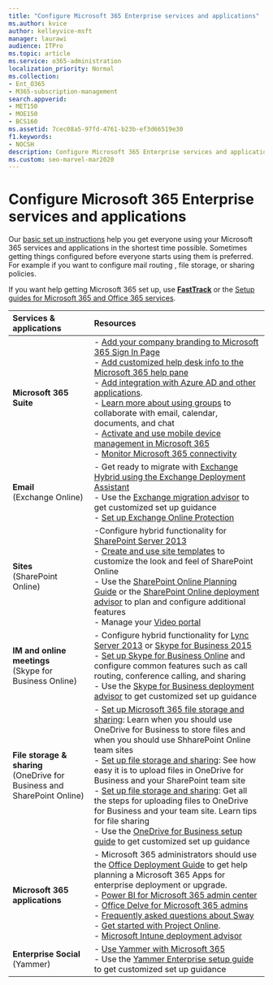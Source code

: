 ```yaml
---
title: "Configure Microsoft 365 Enterprise services and applications"
ms.author: kvice
author: kelleyvice-msft
manager: laurawi
audience: ITPro
ms.topic: article
ms.service: o365-administration
localization_priority: Normal
ms.collection: 
- Ent_O365
- M365-subscription-management
search.appverid:
- MET150
- MOE150
- BCS160
ms.assetid: 7cec08a5-97fd-4761-b23b-ef3d66519e30
f1.keywords:
- NOCSH
description: Configure Microsoft 365 Enterprise services and applications, such as SharePoint, Exchange, and Skype for Business.
ms.custom: seo-marvel-mar2020
---
```


# Configure Microsoft 365 Enterprise services and applications

Our [basic set up instructions](../admin/setup/setup.md) help you get everyone using your Microsoft 365 services and applications in the shortest time possible. Sometimes getting things configured before everyone starts using them is preferred. For example if you want to configure mail routing , file storage, or sharing policies. 
  
If you want help getting Microsoft 365 set up, use **[FastTrack](https://www.microsoft.com/fasttrack/microsoft-365)** or the [Setup guides for Microsoft 365 and Office 365 services](setup-guides-for-microsoft-365.md).
  
|**Services & applications**|**Resources**|
|:-----|:-----|
|**Microsoft 365 Suite** |- [Add your company branding to Microsoft 365 Sign In Page](https://support.office.com/article/Add-your-company-branding-to-Office-365-Sign-In-Page-a1229cdb-ce19-4da5-90c7-2b9b146aef0a) <br> - [Add customized help desk info to the Microsoft 365 help pane](https://support.office.com/article/Add-customized-help-desk-info-to-the-Office-365-help-pane-9dd9b104-68f7-4d49-9a30-82561c7d79a3) <br> - [Add integration with Azure AD and other applications](https://support.office.com/article/Integrated-Apps-and-Azure-AD-for-Office-365-administrators-cb2250e3-451e-416f-bf4e-363549652c2a).  <br> - [Learn more about using groups](https://support.office.com/Article/Learn-more-about-groups-b565caa1-5c40-40ef-9915-60fdb2d97fa2) to collaborate with email, calendar, documents, and chat <br> - [Activate and use mobile device management in Microsoft 365](https://support.office.microsoft.com/article/Manage-mobile-devices-in-Office-365-dd892318-bc44-4eb1-af00-9db5430be3cd) <br> - [Monitor Microsoft 365 connectivity](monitor-connectivity.md) |
|**Email** <br> (Exchange Online) | - Get ready to migrate with [Exchange Hybrid using the Exchange Deployment Assistant](https://technet.microsoft.com/exdeploy2013)  <br> - Use the [Exchange migration advisor](https://aka.ms/office365setup) to get customized set up guidance  <br> - [Set up Exchange Online Protection](/exchange/standalone-eop/set-up-your-eop-service) |
|**Sites** <br> (SharePoint Online) | -Configure hybrid functionality for [SharePoint Server 2013](/SharePoint/hybrid/hybrid)<br> - [Create and use site templates](https://support.office.com/article/Create-and-use-site-templates-60371B0F-00E0-4C49-A844-34759EBDD989) to customize the look and feel of SharePoint Online <br> - Use the [SharePoint Online Planning Guide](https://support.office.com/article/SharePoint-Online-Planning-Guide-for-Office-365-for-business-d5089cdf-3fd2-4230-acbd-20ecda2f9bb8) or the [SharePoint Online deployment advisor](https://aka.ms/spoguidance) to plan and configure additional features <br> - Manage your [Video portal](https://support.office.com/article/Manage-your-Office-365-Video-portal-c059465b-eba9-44e1-b8c7-8ff7793ff5da) |
|**IM and online meetings** <br> (Skype for Business Online) | - Configure hybrid functionality for [Lync Server 2013](/previous-versions/office/lync-server-2013/lync-server-2013-lync-server-2013-hybrid) or [Skype for Business 2015](/skypeforbusiness/hybrid/plan-hybrid-connectivity?bc=%2fSkypeForBusiness%2fbreadcrumb%2ftoc.json&toc=%2fSkypeForBusiness%2ftoc.json)<br> - [Set up Skype for Business Online](https://support.office.com/article/Set-up-Skype-for-Business-Online-40296968-e779-4259-980b-c2de1c044c6e) and configure common features such as call routing, conference calling, and sharing  <br> - Use the [Skype for Business deployment advisor](/MicrosoftTeams/faq-journey) to get customized set up guidance |
| **File storage & sharing** <br> (OneDrive for Business and SharePoint Online) | - [Set up Microsoft 365 file storage and sharing](https://support.office.com/article/7aa9cdc8-2245-4218-81ee-86fa7c35f1de#BKMK_WhatDif): Learn when you should use OneDrive for Business to store files and when you should use ShharePoint Online team sites <br> - [Set up file storage and sharing](https://support.office.com/article/7aa9cdc8-2245-4218-81ee-86fa7c35f1de#BKMK_MoveDocsVideo): See how easy it is to upload files in OneDrive for Business and your SharePoint team site <br> - [Set up file storage and sharing](https://support.office.com/article/7aa9cdc8-2245-4218-81ee-86fa7c35f1de#BKMK_Store): Get all the steps for uploading files to OneDrive for Business and your team site. Learn tips for file sharing <br> - Use the [OneDrive for Business setup guide](https://aka.ms/OD4Bguidance) to get customized set up guidance |
|**Microsoft 365 applications** | - Microsoft 365 administrators should use the [Office Deployment Guide](/deployoffice) to get help planning a Microsoft 365 Apps for enterprise deployment or upgrade.  <br> - [Power BI for Microsoft 365 admin center](https://support.office.com/article/Power-BI-for-Office-365-Admin-Center-Help-5e391ecb-500c-47a3-bd0f-a6173b541044) <br> - [Office Delve for Microsoft 365 admins](https://support.office.com/article/Office-Delve-for-Office-365-admins-54f87a42-15a4-44b4-9df0-d36287d9531b) <br> - [Frequently asked questions about Sway](https://support.office.com/article/446380fa-25bf-47b2-996c-e12cb2f9d075) <br> - [Get started with Project Online](https://support.office.com/article/Get-started-with-Project-Online-e3e5f64f-ada5-4f9d-a578-130b2d4e5f11).  <br> - [Microsoft Intune deployment advisor](/mem/intune/) |
|**Enterprise Social** <br> (Yammer) | - [Use Yammer with Microsoft 365](https://support.office.com/article/Plan-for-Yammer-integration-with-Office-365-4086681f-6de1-4d39-aa72-752b2af1cbd7)  <br> - Use the [Yammer Enterprise setup guide](https://aka.ms/yammerdeploy) to get customized set up guidance |